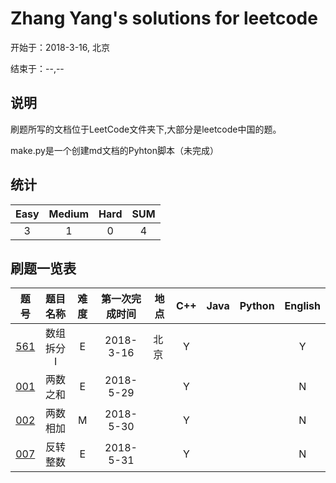 # Zhang Yang's solutions for leetcode

开始于：2018-3-16, 北京

结束于：--,--

## 说明

刷题所写的文档位于LeetCode文件夹下,大部分是leetcode中国的题。

make.py是一个创建md文档的Pyhton脚本（未完成）

## 统计

|Easy|Medium|Hard|**SUM**|
|:-:|:-:|:-:|:-:|
|3|1|0|4|

## 刷题一览表

|题号|题目名称|难度|第一次完成时间|地点|C++|Java|Python|English|
|:--:|:-:|:-:|:-:|-|:-:|:-:|:-:|:-:|
|[561](https://github.com/zyzisyz/ZY-LeetCode/blob/master/LeetCode/561/561.md)|数组拆分 I|E|2018-3-16|北京|Y|||Y|
|[001](https://github.com/zyzisyz/ZY-LeetCode/tree/master/LeetCode/001/001.md)|两数之和|E|2018-5-29||Y|||N|
|[002](https://github.com/zyzisyz/ZY-LeetCode/tree/master/LeetCode/002/002.md)|两数相加|M|2018-5-30||Y|||N|
|[007](https://github.com/zyzisyz/ZY-LeetCode/tree/master/LeetCode/007/007.md)|反转整数|E|2018-5-31||Y|||N|
